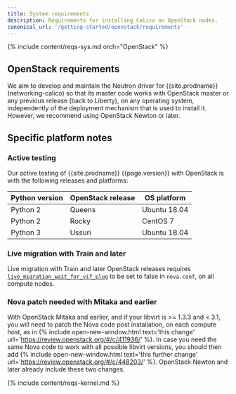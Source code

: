 ```yaml
---
title: System requirements
description: Requirements for installing Calico on OpenStack nodes.
canonical_url: '/getting-started/openstack/requirements'
---
```


{% include content/reqs-sys.md orch="OpenStack" %}

## OpenStack requirements

We aim to develop and maintain the Neutron driver for {{site.prodname}}
(networking-calico) so that its master code works with OpenStack master or any
previous release (back to Liberty), on any operating system, independently of
the deployment mechanism that is used to install it.  However, we recommend
using OpenStack Newton or later.

## Specific platform notes

### Active testing

Our active testing of {{site.prodname}} {{page.version}} with OpenStack is
with the following releases and platforms:

| Python version | OpenStack release | OS platform  |
|----------------|-------------------|--------------|
| Python 2       | Queens            | Ubuntu 18.04 |
| Python 2       | Rocky             | CentOS 7     |
| Python 3       | Ussuri            | Ubuntu 18.04 |

### Live migration with Train and later

Live migration with Train and later OpenStack releases requires
[`live_migration_wait_for_vif_plug`](https://docs.openstack.org/nova/ussuri//configuration/config.html)
to be set to false in `nova.conf`, on all compute nodes.

### Nova patch needed with Mitaka and earlier

With OpenStack Mitaka and earlier, and if your libvirt is >= 1.3.3 and < 3.1,
you will need to patch the Nova code post installation, on each compute host,
as in {% include open-new-window.html text='this change' url='https://review.openstack.org/#/c/411936/' %}.  In case you
need the same Nova code to work with all possible libvirt versions, you should
then add {% include open-new-window.html text='this further change' url='https://review.openstack.org/#/c/448203/' %}.
OpenStack Newton and later already include these two changes.

{% include content/reqs-kernel.md %}
